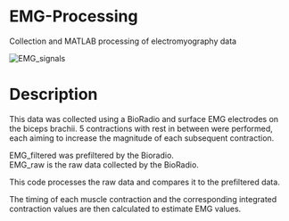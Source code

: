 # EMG-Processing
Collection and MATLAB processing of electromyography data  
   
![EMG_signals](https://github.com/user-attachments/assets/255faf6d-03b7-45bb-aa53-d2778dfc8813)


# Description
This data was collected using a BioRadio and surface EMG electrodes on the biceps brachii. 5 contractions with rest in between were performed, each aiming to increase the magnitude of each subsequent contraction. 
  
EMG_filtered was prefiltered by the Bioradio.  
EMG_raw is the raw data collected by the BioRadio. 
  
This code processes the raw data and compares it to the prefiltered data.

The timing of each muscle contraction and the corresponding integrated contraction values are then calculated to estimate EMG values.

